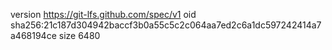 version https://git-lfs.github.com/spec/v1
oid sha256:21c187d304942baccf3b0a55c5c2c064aa7ed2c6a1dc597242414a7a468194ce
size 6480
